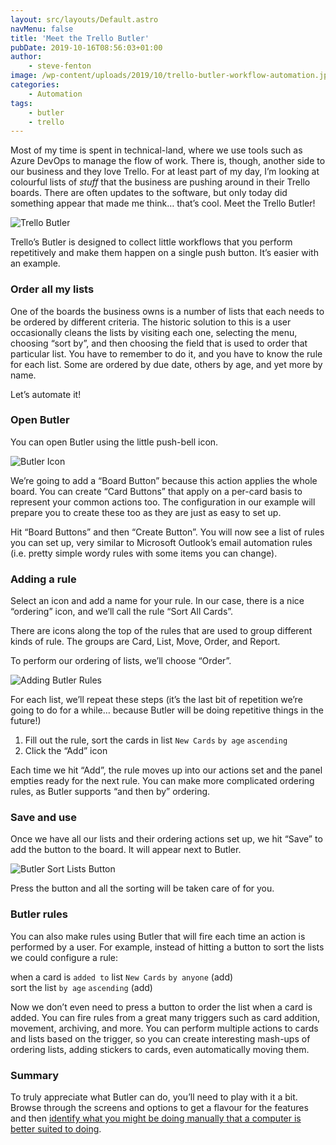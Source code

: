 ```yaml
---
layout: src/layouts/Default.astro
navMenu: false
title: 'Meet the Trello Butler'
pubDate: 2019-10-16T08:56:03+01:00
author:
    - steve-fenton
image: /wp-content/uploads/2019/10/trello-butler-workflow-automation.jpg
categories:
    - Automation
tags:
    - butler
    - trello
---
```


Most of my time is spent in technical-land, where we use tools such as Azure DevOps to manage the flow of work. There is, though, another side to our business and they love Trello. For at least part of my day, I’m looking at colourful lists of *stuff* that the business are pushing around in their Trello boards. There are often updates to the software, but only today did something appear that made me think… that’s cool. Meet the Trello Butler!

![Trello Butler](https://www.stevefenton.co.uk/wp-content/uploads/2019/10/trello-butler.jpg)

Trello’s Butler is designed to collect little workflows that you perform repetitively and make them happen on a single push button. It’s easier with an example.

### Order all my lists

One of the boards the business owns is a number of lists that each needs to be ordered by different criteria. The historic solution to this is a user occasionally cleans the lists by visiting each one, selecting the menu, choosing “sort by”, and then choosing the field that is used to order that particular list. You have to remember to do it, and you have to know the rule for each list. Some are ordered by due date, others by age, and yet more by name.

Let’s automate it!

### Open Butler

You can open Butler using the little push-bell icon.

![Butler Icon](https://www.stevefenton.co.uk/wp-content/uploads/2019/10/butler-icon.jpg)

We’re going to add a “Board Button” because this action applies the whole board. You can create “Card Buttons” that apply on a per-card basis to represent your common actions too. The configuration in our example will prepare you to create these too as they are just as easy to set up.

Hit “Board Buttons” and then “Create Button”. You will now see a list of rules you can set up, very similar to Microsoft Outlook’s email automation rules (i.e. pretty simple wordy rules with some items you can change).

### Adding a rule

Select an icon and add a name for your rule. In our case, there is a nice “ordering” icon, and we’ll call the rule “Sort All Cards”.

There are icons along the top of the rules that are used to group different kinds of rule. The groups are Card, List, Move, Order, and Report.

To perform our ordering of lists, we’ll choose “Order”.

![Adding Butler Rules](https://www.stevefenton.co.uk/wp-content/uploads/2019/10/adding-butler-rules.jpg)

For each list, we’ll repeat these steps (it’s the last bit of repetition we’re going to do for a while… because Butler will be doing repetitive things in the future!)

1. Fill out the rule, sort the cards in list `New Cards` `by age` `ascending`
2. Click the “Add” icon

Each time we hit “Add”, the rule moves up into our actions set and the panel empties ready for the next rule. You can make more complicated ordering rules, as Butler supports “and then by” ordering.

### Save and use

Once we have all our lists and their ordering actions set up, we hit “Save” to add the button to the board. It will appear next to Butler.

![Butler Sort Lists Button](https://www.stevefenton.co.uk/wp-content/uploads/2019/10/butler-sort-lists-button.jpg)

Press the button and all the sorting will be taken care of for you.

### Butler rules

You can also make rules using Butler that will fire each time an action is performed by a user. For example, instead of hitting a button to sort the lists we could configure a rule:

when a card is `added to` list `New Cards` `by anyone` (add)  
sort the list `by age` `ascending` (add)

Now we don’t even need to press a button to order the list when a card is added. You can fire rules from a great many triggers such as card addition, movement, archiving, and more. You can perform multiple actions to cards and lists based on the trigger, so you can create interesting mash-ups of ordering lists, adding stickers to cards, even automatically moving them.

### Summary

To truly appreciate what Butler can do, you’ll need to play with it a bit. Browse through the screens and options to get a flavour for the features and then [identify what you might be doing manually that a computer is better suited to doing](https://www.stevefenton.co.uk/2015/02/automation-philosophy/).